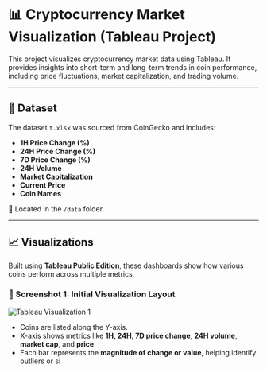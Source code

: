 # 📊 Cryptocurrency Market Visualization (Tableau Project)

This project visualizes cryptocurrency market data using Tableau. It provides insights into short-term and long-term trends in coin performance, including price fluctuations, market capitalization, and trading volume.

---

## 🧩 Dataset

The dataset `t.xlsx` was sourced from CoinGecko and includes:

- **1H Price Change (%)**
- **24H Price Change (%)**
- **7D Price Change (%)**
- **24H Volume**
- **Market Capitalization**
- **Current Price**
- **Coin Names**

📂 Located in the `/data` folder.

---

## 📈 Visualizations

Built using **Tableau Public Edition**, these dashboards show how various coins perform across multiple metrics.

### 📌 Screenshot 1: Initial Visualization Layout
![Tableau Visualization 1](images/screenshot_1.png)

- Coins are listed along the Y-axis.
- X-axis shows metrics like **1H, 24H, 7D price change**, **24H volume**, **market cap**, and **price**.
- Each bar represents the **magnitude of change or value**, helping identify outliers or si

